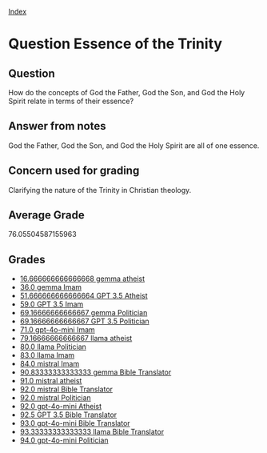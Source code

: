 
[Index](../../index.md)
# Question Essence of the Trinity
## Question
How do the concepts of God the Father, God the Son, and God the Holy Spirit relate in terms of their essence?

## Answer from notes
God the Father, God the Son, and God the Holy Spirit are all of one essence.

## Concern used for grading
Clarifying the nature of the Trinity in Christian theology.

## Average Grade
76.05504587155963

## Grades
 * [16.666666666666668 gemma atheist](../answers/gemma_atheist/Essence_of_the_Trinity.md)
 * [36.0 gemma Imam](../answers/gemma_Imam/Essence_of_the_Trinity.md)
 * [51.666666666666664 GPT 3.5 Atheist](../answers/GPT_3.5_Atheist/Essence_of_the_Trinity.md)
 * [59.0 GPT 3.5 Imam](../answers/GPT_3.5_Imam/Essence_of_the_Trinity.md)
 * [69.16666666666667 gemma Politician](../answers/gemma_Politician/Essence_of_the_Trinity.md)
 * [69.16666666666667 GPT 3.5 Politician](../answers/GPT_3.5_Politician/Essence_of_the_Trinity.md)
 * [71.0 gpt-4o-mini Imam](../answers/gpt-4o-mini_Imam/Essence_of_the_Trinity.md)
 * [79.16666666666667 llama atheist](../answers/llama_atheist/Essence_of_the_Trinity.md)
 * [80.0 llama Politician](../answers/llama_Politician/Essence_of_the_Trinity.md)
 * [83.0 llama Imam](../answers/llama_Imam/Essence_of_the_Trinity.md)
 * [84.0 mistral Imam](../answers/mistral_Imam/Essence_of_the_Trinity.md)
 * [90.83333333333333 gemma Bible Translator](../answers/gemma_Bible_Translator/Essence_of_the_Trinity.md)
 * [91.0 mistral atheist](../answers/mistral_atheist/Essence_of_the_Trinity.md)
 * [92.0 mistral Bible Translator](../answers/mistral_Bible_Translator/Essence_of_the_Trinity.md)
 * [92.0 mistral Politician](../answers/mistral_Politician/Essence_of_the_Trinity.md)
 * [92.0 gpt-4o-mini Atheist](../answers/gpt-4o-mini_Atheist/Essence_of_the_Trinity.md)
 * [92.5 GPT 3.5 Bible Translator](../answers/GPT_3.5_Bible_Translator/Essence_of_the_Trinity.md)
 * [93.0 gpt-4o-mini Bible Translator](../answers/gpt-4o-mini_Bible_Translator/Essence_of_the_Trinity.md)
 * [93.33333333333333 llama Bible Translator](../answers/llama_Bible_Translator/Essence_of_the_Trinity.md)
 * [94.0 gpt-4o-mini Politician](../answers/gpt-4o-mini_Politician/Essence_of_the_Trinity.md)
